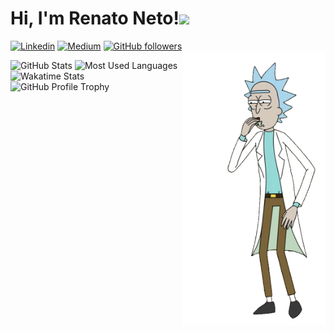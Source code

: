 <h1>Hi, I'm Renato Neto!<img src="https://www.fightersgeneration.com/nf7/char/alucard-castlevania-symphony-of-the-night-run-animation.gif" width="40"></h1>

[![Linkedin](https://img.shields.io/badge//in/rnato--neto-blue?style=flat&logo=linkedin&labelColor=blue)](https://www.linkedin.com/in/rnato-neto)
[![Medium](https://img.shields.io/badge/@rnato.netoo-black?style=flat&logo=medium&labelColor=black)](https://medium.com/@rnato.netoo)
[![GitHub followers](https://img.shields.io/github/followers/0xRnato?label=Follow%20me&style=social)](https://github.com/0xRnato)
<img align='right' src="https://raw.githubusercontent.com/Elyabe/Elyabe/master/images/rick-dancing.gif" width="230">
<div align='left'>
    <img src="https://github-readme-stats.vercel.app/api?username=0xRnato&count_private=true&show_icons=true&theme=gotham&include_all_commits=true&custom_title=GitHub Stats" alt="GitHub Stats"/>
    <img src="https://github-readme-stats.vercel.app/api/top-langs?username=0xRnato&langs_count=10&layout=compact&theme=gotham&card_width=445" alt="Most Used Languages"/>
    <img src="https://github-readme-stats.vercel.app/api/wakatime?username=0xRnato&layout=compact&langs_count=10&theme=gotham" alt="Wakatime Stats"/>
    <img src="https://github-profile-trophy.vercel.app/?username=0xRnato&theme=onestar" alt="GitHub Profile Trophy"/>
</div>
